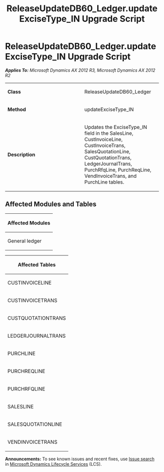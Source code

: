 ﻿---
title: ReleaseUpdateDB60_Ledger.updateExciseType_IN Upgrade Script
TOCTitle: ReleaseUpdateDB60_Ledger.updateExciseType_IN Upgrade Script
ms:assetid: cbefa5a5-e575-07b6-213c-01229e7afa2e
ms:mtpsurl: https://msdn.microsoft.com/en-us/library/JJ719687(v=AX.60)
ms:contentKeyID: 49711254
ms.date: 05/18/2015
mtps_version: v=AX.60
---

# ReleaseUpdateDB60\_Ledger.updateExciseType\_IN Upgrade Script 


_**Applies To:** Microsoft Dynamics AX 2012 R3, Microsoft Dynamics AX 2012 R2_

<table>
<colgroup>
<col style="width: 50%" />
<col style="width: 50%" />
</colgroup>
<tbody>
<tr class="odd">
<td><p><strong>Class</strong></p></td>
<td><p>ReleaseUpdateDB60_Ledger</p></td>
</tr>
<tr class="even">
<td><p><strong>Method</strong></p></td>
<td><p>updateExciseType_IN</p></td>
</tr>
<tr class="odd">
<td><p><strong>Description</strong></p></td>
<td><p>Updates the ExciseType_IN field in the SalesLine, CustInvoiceLine, CustInvoiceTrans, SalesQuotationLine, CustQuotationTrans, LedgerJournalTrans, PurchRfqLine, PurchReqLine, VendInvoiceTrans, and PurchLine tables.</p></td>
</tr>
</tbody>
</table>


## Affected Modules and Tables

<table>
<colgroup>
<col style="width: 100%" />
</colgroup>
<thead>
<tr class="header">
<th><p>Affected Modules</p></th>
</tr>
</thead>
<tbody>
<tr class="odd">
<td><p>General ledger</p></td>
</tr>
</tbody>
</table>


<table>
<colgroup>
<col style="width: 100%" />
</colgroup>
<thead>
<tr class="header">
<th><p>Affected Tables</p></th>
</tr>
</thead>
<tbody>
<tr class="odd">
<td><p>CUSTINVOICELINE</p></td>
</tr>
<tr class="even">
<td><p>CUSTINVOICETRANS</p></td>
</tr>
<tr class="odd">
<td><p>CUSTQUOTATIONTRANS</p></td>
</tr>
<tr class="even">
<td><p>LEDGERJOURNALTRANS</p></td>
</tr>
<tr class="odd">
<td><p>PURCHLINE</p></td>
</tr>
<tr class="even">
<td><p>PURCHREQLINE</p></td>
</tr>
<tr class="odd">
<td><p>PURCHRFQLINE</p></td>
</tr>
<tr class="even">
<td><p>SALESLINE</p></td>
</tr>
<tr class="odd">
<td><p>SALESQUOTATIONLINE</p></td>
</tr>
<tr class="even">
<td><p>VENDINVOICETRANS</p></td>
</tr>
</tbody>
</table>

  
**Announcements:** To see known issues and recent fixes, use [Issue search](http://go.microsoft.com/fwlink/?linkid=389258) in [Microsoft Dynamics Lifecycle Services](http://go.microsoft.com/fwlink/?linkid=306505) (LCS).


